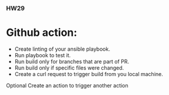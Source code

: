 ### HW29

# Github action:
- Create linting of your ansible playbook.
- Run playbook to test it.
- Run build only for branches that are part of PR.
- Run build only if specific files were changed.
- Create a curl request to trigger build from you local machine.

Optional
Create an action to trigger another action
